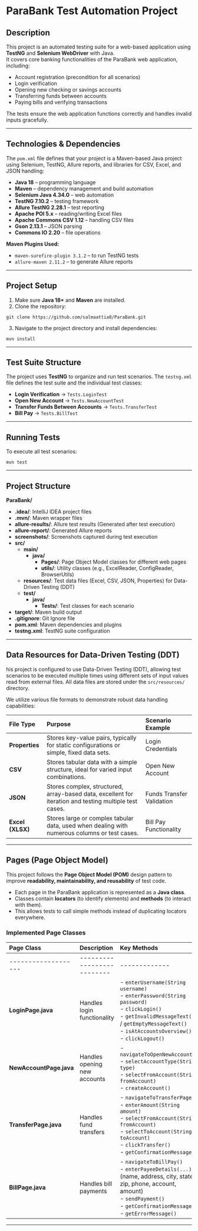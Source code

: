 # ParaBank Test Automation Project

## Description
This project is an automated testing suite for a web-based application using **TestNG** and **Selenium WebDriver** with Java.  
It covers core banking functionalities of the ParaBank web application, including:  

- Account registration (precondition for all scenarios)  
- Login verification  
- Opening new checking or savings accounts  
- Transferring funds between accounts  
- Paying bills and verifying transactions  

The tests ensure the web application functions correctly and handles invalid inputs gracefully.  

---

## Technologies & Dependencies
The `pom.xml` file defines that your project is a Maven-based Java project using Selenium, TestNG, Allure reports, and libraries for CSV, Excel, and JSON handling:
- **Java 18** – programming language  
- **Maven** – dependency management and build automation  
- **Selenium Java 4.34.0** – web automation  
- **TestNG 7.10.2** – testing framework  
- **Allure TestNG 2.28.1** – test reporting  
- **Apache POI 5.x** – reading/writing Excel files  
- **Apache Commons CSV 1.12** – handling CSV files  
- **Gson 2.13.1** – JSON parsing  
- **Commons IO 2.20** – file operations  

**Maven Plugins Used:**  
- `maven-surefire-plugin 3.1.2` – to run TestNG tests  
- `allure-maven 2.11.2` – to generate Allure reports  

---

## Project Setup
1. Make sure **Java 18+** and **Maven** are installed.  
2. Clone the repository:  
```
git clone https://github.com/salmaattia0/ParaBank.git
```
3. Navigate to the project directory and install dependencies:  
```
mvn install
```
---

## Test Suite Structure
The project uses **TestNG** to organize and run test scenarios. The `testng.xml` file defines the test suite and the individual test classes:
- **Login Verification** → `Tests.LoginTest`  
- **Open New Account** → `Tests.NewAccountTest`  
- **Transfer Funds Between Accounts** → `Tests.TransferTest`  
- **Bill Pay** → `Tests.BillTest`
  
---

## Running Tests
To execute all test scenarios:
```
mvn test
```
---

## Project Structure
**ParaBank/**
* **.idea/**: IntelliJ IDEA project files
* **.mvn/**: Maven wrapper files
* **allure-results/**: Allure test results (Generated after test execution)
* **allure-report/**: Generated Allure reports
* **screenshots/**: Screenshots captured during test execution
* **src/**
    * **main/**
        * **java/**
            * **Pages/**: Page Object Model classes for different web pages
            * **utils/**: Utility classes (e.g., ExcelReader, ConfigReader, BrowserUtils)
    * **resources/**: Test data files (Excel, CSV, JSON, Properties) for Data-Driven Testing (DDT)
    * **test/**
        * **java/**
            * **Tests/**: Test classes for each scenario
* **target/**: Maven build output
* **.gitignore**: Git Ignore file
* **pom.xml**: Maven dependencies and plugins
* **testng.xml**: TestNG suite configuration
  
---

## Data Resources for Data-Driven Testing (DDT)
his project is configured to use Data-Driven Testing (DDT), allowing test scenarios to be executed multiple times using different sets of input values read from external files. All data files are stored under the `src/resources/` directory.

We utilize various file formats to demonstrate robust data handling capabilities:

| File Type | Purpose | Scenario Example |
| :--- | :--- | :--- |
| **Properties** | Stores key-value pairs, typically for static configurations or simple, fixed data sets. | Login Credentials |
| **CSV** | Stores tabular data with a simple structure, ideal for varied input combinations. | Open New Account |
| **JSON** | Stores complex, structured, array-based data, excellent for iteration and testing multiple test cases. | Funds Transfer Validation |
| **Excel (XLSX)** | Stores large or complex tabular data, used when dealing with numerous columns or test cases. | Bill Pay Functionality |

---

## Pages (Page Object Model)
This project follows the **Page Object Model (POM)** design pattern to improve **readability, maintainability, and reusability** of test code.
- Each page in the ParaBank application is represented as a **Java class**.  
- Classes contain **locators** (to identify elements) and **methods** (to interact with them).  
- This allows tests to call simple methods instead of duplicating locators everywhere.  

### Implemented Page Classes  

| Page Class        | Description              | Key Methods |
| :--- | :--- | :--- |
|-------------------|--------------------------|-------------|
| **LoginPage.java** | Handles login functionality | - `enterUsername(String username)` <br> - `enterPassword(String password)` <br> - `clickLogin()` <br> - `getInvalidMessageText()` / `getEmptyMessageText()` <br> - `isAtAccountsOverview()` <br> - `clickLogout()` |
| **NewAccountPage.java** | Handles opening new accounts | - `navigateToOpenNewAccount()` <br> - `selectAccountType(String type)` <br> - `selectFromAccount(String fromAccount)` <br> - `createAccount()` |
| **TransferPage.java** | Handles fund transfers | - `navigateToTransferPage()` <br> - `enterAmount(String amount)` <br> - `selectFromAccount(String fromAccount)` <br> - `selectToAccount(String toAccount)` <br> - `clickTransfer()` <br> - `getConfirmationMessage()` |
| **BillPage.java** | Handles bill payments | - `navigateToBillPay()` <br> - `enterPayeeDetails(...)` (name, address, city, state, zip, phone, account, amount) <br> - `sendPayment()` <br> - `getConfirmationMessage()` <br> - `getErrorMessage()` |

---



